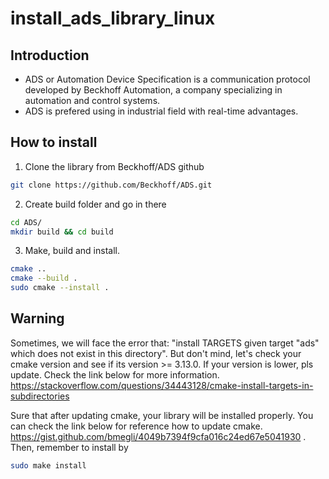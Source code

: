 # install_ads_library_linux
## Introduction
- ADS or Automation Device Specification is a communication protocol developed by Beckhoff Automation, a company specializing in automation and control systems.
- ADS is prefered using in industrial field with real-time advantages.
## How to install

1. Clone the library from Beckhoff/ADS github
```bash
git clone https://github.com/Beckhoff/ADS.git
```
2. Create build folder and go in there
```bash
cd ADS/
mkdir build && cd build
```
3. Make, build and install.
```bash
cmake ..
cmake --build .
sudo cmake --install .
```

## Warning
Sometimes, we will face the error that: "install TARGETS given target "ads" which does not exist in this directory". But don't mind, let's check your cmake version
and see if its version >= 3.13.0. If your version is lower, pls update. Check the link below for more information.
https://stackoverflow.com/questions/34443128/cmake-install-targets-in-subdirectories

Sure that after updating cmake, your library will be installed properly. You can check the link below for reference how to update cmake.
https://gist.github.com/bmegli/4049b7394f9cfa016c24ed67e5041930 .
Then, remember to install by
```bash
sudo make install
```
